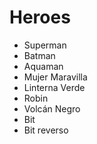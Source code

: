 # Heroes

* Superman
* Batman
* Aquaman
* Mujer Maravilla
* Linterna Verde
* Robin
* Volcán Negro
* Bit
* Bit reverso
